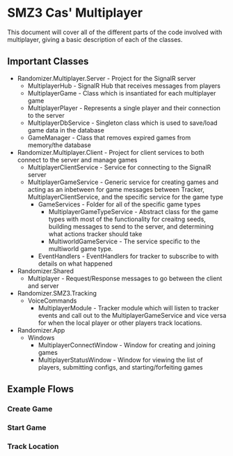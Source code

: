 # SMZ3 Cas' Multiplayer

This document will cover all of the different parts of the code involved with multiplayer, giving a basic description of each of the classes.

## Important Classes

- Randomizer.Multiplayer.Server - Project for the SignalR server
    - MultiplayerHub - SignalR Hub that receives messages from players
    - MultiplayerGame - Class which is insantiated for each multiplayer game
    - MultiplayerPlayer - Represents a single player and their connection to the server
    - MultiplayerDbService - Singleton class which is used to save/load game data in the database
    - GameManager - Class that removes expired games from memory/the database
- Randomizer.Multiplayer.Client - Project for client services to both connect to the server and manage games
    - MultiplayerClientService - Service for connecting to the SignalR server
    - MultiplayerGameService - Generic service for creating games and acting as an inbetween for game messages between Tracker, MultiplayerClientService, and the specific service for the game type
        - GameServices - Folder for all of the specific game types
            - MultiplayerGameTypeService - Abstract class for the game types with most of the functionality for creaitng seeds, building messages to send to the server, and determining what actions tracker should take
            - MultiworldGameService - The service specific to the multiworld game type.
        - EventHandlers - EventHandlers for tracker to subscribe to with details on what happened
- Randomizer.Shared
    - Multiplayer - Request/Response messages to go between the client and server
- Randomizer.SMZ3.Tracking
    - VoiceCommands
        - MultiplayerModule - Tracker module which will listen to tracker events and call out to the MultiplayerGameService and vice versa for when the local player or other players track locations.
- Randomizer.App
    - Windows
        - MultiplayerConnectWindow - Window for creating and joining games
        - MultiplayerStatusWindow - Window for viewing the list of players, submitting configs, and starting/forfeiting games

## Example Flows

### Create Game

### Start Game

### Track Location